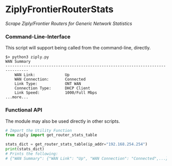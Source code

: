# ZiplyFrontierRouterStats
*Scrape Ziply/Frontier Routers for Generic Network Statistics*


### Command-Line-Interface
This script will support being called from the command-line, directly.

```shell
$> python3 ziply.py
WAN Summary
--------------------------------------------------------------------------------
    WAN Link:             Up
    WAN Connection:       Connected
    Link Type:            ONT WAN
    Connection Type:      DHCP Client
    Link Speed:           1000/Full Mbps
...more...
```

### Functional API
The module may also be used directly in other scripts.

```python
# Import the Utility Function
from ziply import get_router_stats_table

stats_dict = get_router_stats_table(ip_addr="192.168.254.254")
print(stats_dict)
# Prints the following:
# {"WAN Summary": {"WAN Link": "Up", "WAN Connection": "Connected",...}}
```
